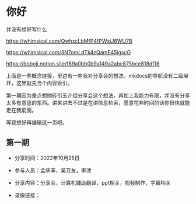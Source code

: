 # 你好

并没有想好写什么

<https://whimsical.com/QwhxcLbMfP4fPWxiJ6WU7B>

<https://whimsical.com/3N7omLdTk4zQamE45jgscG>

<https://boboji.notion.site/f89a0bb0b9a149a2abc875bce818df16>

上面是一些概念链接，里边有一些我对分享会的想法。mkdocs的导航没有二级展开，这里就先当个内容索引。

第一期因为重点想抛砖引玉介绍分享会这个想法，再加上我能力有限，并没有分享太多有意思的东西。讲来讲去不过是在讲信息检索，愿意花些时间的话你很快就能走在我前面。

等我想好再编辑这一页吧。

## 第一期

- 分享时间：2022年10月25日
- 参与人员：孟庆丰，吴万友，李津
- 分享内容：分享会，计算机辅助翻译，ppt相关，视频制作，字幕相关 

- 录像链接：
